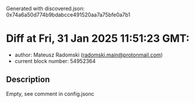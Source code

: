 Generated with discovered.json: 0x74a6a50d774b9bdabcce491520aa7a75bfe0a7b1

# Diff at Fri, 31 Jan 2025 11:51:23 GMT:

- author: Mateusz Radomski (<radomski.main@protonmail.com>)
- current block number: 54952364

## Description

Empty, see comment in config.jsonc
